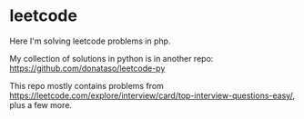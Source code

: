 # leetcode

Here I'm solving leetcode problems in php.

My collection of solutions in python is in another repo: https://github.com/donataso/leetcode-py

This repo mostly contains problems from https://leetcode.com/explore/interview/card/top-interview-questions-easy/, plus a few more.
